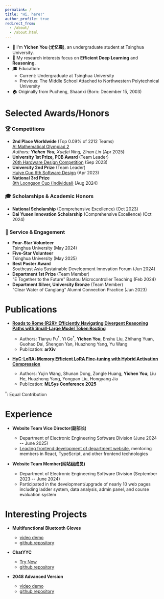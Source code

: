```yaml
---
permalink: /
title: "Hi, here!"
author_profile: true
redirect_from: 
  - /about/
  - /about.html
---
```


- 🌱 I'm **Yichen You (尤忆晨)**, an undergraduate student at Tsinghua University.
- 🔬 My research interests focus on **Efficient Deep Learning** and **Reasoning**.
- 🎓 Education:
  - Current: Undergraduate at Tsinghua University
  - Previous: The Middle School Attached to Northwestern Polytechnical University
- 🏠 Originally from Pucheng, Shaanxi (Born: December 15, 2003)

Selected Awards/Honors
======
### 🏆 Competitions
* **2nd Place Worldwide** (Top 0.09% of 2212 Teams)  
  [AI Mathematical Olympiad 2](https://github.com/imagination-research/aimo2)  
  *Authors: **Yichen You**, Xuefei Ning, Zinan Lin* (Apr 2025)
* **University 1st Prize, PCB Award** (Team Leader)  
  [26th Hardware Design Competition](https://github.com/youyc22/Multifunctional) (Sep 2023)
* **University 2nd Prize** (Team Leader)  
  [Huiye Cup 6th Software Design](https://github.com/youyc22/EESDC6-2048-Advanced-Version) (Apr 2023)
* **National 3rd Prize**  
  [8th Loongson Cup (Individual)](https://github.com/youyc22/NSCSCC-2024) (Aug 2024)


### 🎓 Scholarships & Academic Honors
* **National Scholarship** 
  (Comprehensive Excellence) (Oct 2023)
* **Dai Yusen Innovation Scholarship** 
  (Comprehensive Excellence) (Oct 2024)

### 🌟 Service & Engagement
* **Four-Star Volunteer**  
  Tsinghua University (May 2024)
* **Five-Star Volunteer**  
  Tsinghua University (May 2025)
* **Best Poster Award**  
  Southeast Asia Sustainable Development Innovation Forum (Jun 2024)
* **Department 1st Prize** (Team Member)  
  "E Together to the Future" Baotou Microcontroller Teaching (Feb 2024)
* **Department Silver, University Bronze** (Team Member)  
  "Clear Water of Canglang" Alumni Connection Practice (Jun 2023)


Publications
======
* **[Roads to Rome (R2R): Efficiently Navigating Divergent Reasoning Paths with Small-Large Model Token Routing](https://arxiv.org/abs/2505.21600)** 
  * Authors: Tianyu Fu<sup>†</sup>, Yi Ge<sup>†</sup>, **Yichen You**, Enshu Liu, Zhihang Yuan, Guohao Dai, Shengen Yan, Huazhong Yang, Yu Wang
  * Publication: **arXiv**

* **[HyC-LoRA: Memory Efficient LoRA Fine-tuning with Hybrid Activation Compression](https://mlsys.org/virtual/2025/poster/3254)** 
  * Authors: Yujin Wang, Shunan Dong, Zongle Huang, **Yichen You**, Liu He, Huazhong Yang, Yongpan Liu, Hongyang Jia
  * Publication: **MLSys Conference 2025**

<sup>†</sup>: Equal Contribution

Experience
======

* **Website Team Vice Director(副部长)** 
  - Department of Electronic Engineering Software Division (June 2024 -- June 2025)
  - [Leading frontend development of department website](https://github.com/eesast/web/commits?author=youyc22), mentoring members in React, TypeScript, and other frontend technologies

* **Website Team Member(网站组成员)** 
  - Department of Electronic Engineering Software Division (September 2023 -- June 2024)
  - Participated in the development/upgrade of nearly 10 web pages including ladder system, data analysis, admin panel, and course evaluation system

Interesting Projects
======

* **Multifunctional Bluetooth Gloves**
  - [video demo](https://www.bilibili.com/video/BV15vhNeVEf2/?buvid=XX7FEF57B71126598F841306849E8549C78A2&from_spmid=main.space.0.0&is_story_h5=false&mid=FrQwjFoHdeLGOc8Z%2FV3wbA%3D%3D&p=1&plat_id=116&share_from=ugc&share_medium=android&share_plat=android&share_session_id=7cc36755-9967-4eba-b0ea-abf7133892b8&share_source=COPY&share_tag=s_i&spmid=united.player-video-detail.0.0&timestamp=1719925916&unique_k=aUT48rB&up_id=398884791)
  - [github repository](https://github.com/youyc22/Multifunctional)

* **ChatYYC**
  - [Try Now](https://youyc22.github.io/ChatYYC/)
  - [github repository](https://github.com/youyc22/ChatYYC)

* **2048 Advanced Version**
  - [video demo](https://www.bilibili.com/video/BV15k4y1a79S/?buvid=XU79E427CC18495329BD3B87F1BE15AB876AA&from_spmid=main.space.0.0&is_story_h5=false&mid=FrQwjFoHdeLGOc8Z%2FV3wbA%3D%3D&p=1&plat_id=114&share_from=ugc&share_medium=android&share_plat=android&share_session_id=6668f37e-1caf-431b-ba6b-e087e95eb7c7&share_source=WEIXIN&share_tag=s_i&spmid=united.player-video-detail.0.0&timestamp=1748703250&unique_k=KZ4qQiG&up_id=398884791)
  - [github repository](https://github.com/youyc22/EESDC6-2048-Advanced-Version)

